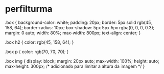 # perfilturma

.box {
    background-color: white;
    padding: 20px;
    border: 5px solid rgb(45, 158, 64);
    border-radius: 10px;
    box-shadow: 5px 5px 5px rgba(0, 0, 0, 0.3);
    margin: 0 auto;
    width: 80%;
    max-width: 800px;
    text-align: center;
}

.box h2 {
    color: rgb(45, 158, 64);
}

.box p {
    color: rgb(70, 70, 70);
}

.box img {
    display: block;
    margin: 20px auto;
    max-width: 100%;
    height: auto;
    max-height: 300px;
    /* adicionado para limitar a altura da imagem */
}
